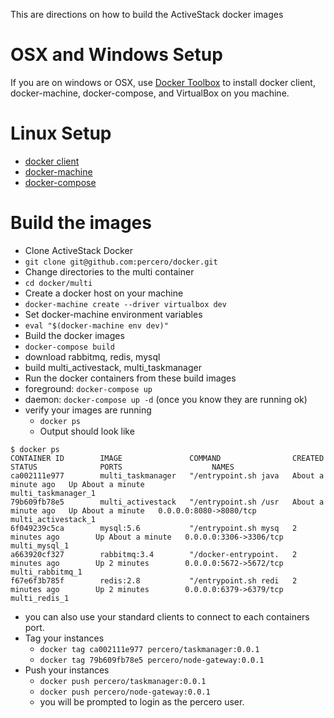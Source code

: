 This are directions on how to build the ActiveStack docker images

# OSX and Windows Setup
 If you are on windows or OSX, use [Docker Toolbox](https://www.docker.com/toolbox) to install docker client, docker-machine, docker-compose, and VirtualBox on you machine.

 # Linux Setup
 * [docker client](https://docs.docker.com/installation)
 * [docker-machine](https://docs.docker.com/machine/install-machine)
 * [docker-compose](https://docs.docker.com/compose/install)

# Build the images
* Clone ActiveStack Docker
 * `git clone git@github.com:percero/docker.git`
* Change directories to the multi container
 * `cd docker/multi`
* Create a docker host on your machine
 * `docker-machine create --driver virtualbox dev`
* Set docker-machine environment variables
 * `eval "$(docker-machine env dev)"`
* Build the docker images
 * `docker-compose build`
 * download rabbitmq, redis, mysql
 * build multi_activestack, multi_taskmanager
* Run the docker containers from these build images
 * foreground: `docker-compose up`  
 * daemon: `docker-compose up -d` (once you know they are running ok)
* verify your images are running
  * `docker ps`
  * Output should look like
```
$ docker ps
CONTAINER ID        IMAGE               COMMAND                CREATED              STATUS              PORTS                    NAMES
ca002111e977        multi_taskmanager   "/entrypoint.sh java   About a minute ago   Up About a minute                            multi_taskmanager_1
79b609fb78e5        multi_activestack   "/entrypoint.sh /usr   About a minute ago   Up About a minute   0.0.0.0:8080->8080/tcp   multi_activestack_1
6f049239c5ca        mysql:5.6           "/entrypoint.sh mysq   2 minutes ago        Up About a minute   0.0.0.0:3306->3306/tcp   multi_mysql_1
a663920cf327        rabbitmq:3.4        "/docker-entrypoint.   2 minutes ago        Up 2 minutes        0.0.0.0:5672->5672/tcp   multi_rabbitmq_1
f67e6f3b785f        redis:2.8           "/entrypoint.sh redi   2 minutes ago        Up 2 minutes        0.0.0.0:6379->6379/tcp   multi_redis_1  
```
 * you can also use your standard clients to connect to each containers port.
* Tag your instances
  * `docker tag ca002111e977 percero/taskmanager:0.0.1`
  * `docker tag 79b609fb78e5 percero/node-gateway:0.0.1`
* Push your instances
  * `docker push percero/taskmanager:0.0.1`
  * `docker push percero/node-gateway:0.0.1`
  * you will be prompted to login as the percero user.
